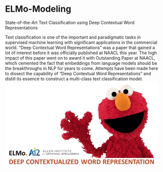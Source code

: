 # ELMo-Modeling
State-of-the-Art Text Classification using Deep Contextual Word Representations

Text classification is one of the important and paradigmatic tasks in supervised machine learning with significant applications in the commercial world. “Deep Contextual Word Representations” was a paper that gained a lot of interest before it was officially published at NAACL this year. The high impact of this paper went on to award it with Outstanding Paper at NAACL, which cemented the fact that embeddings from language models should be the breakthroughs in NLP for years to come. Attempts have been made here to dissect the capability of “Deep Contextual Word Representations” and distill its essence to construct a multi-class text classification model.
![ELMO](Elmo.jpg)
